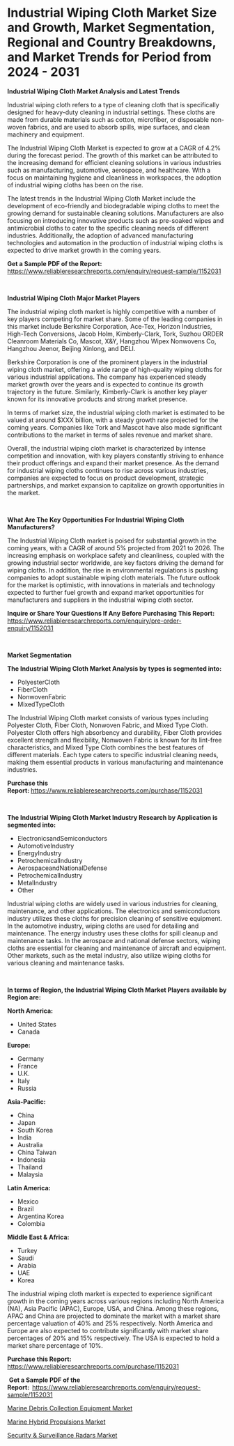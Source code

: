<p><h1>Industrial Wiping Cloth Market Size and Growth, Market Segmentation, Regional and Country Breakdowns, and Market Trends for Period from 2024 -  2031</h1></p><p><strong>Industrial Wiping Cloth Market Analysis and Latest Trends</strong></p>
<p><p>Industrial wiping cloth refers to a type of cleaning cloth that is specifically designed for heavy-duty cleaning in industrial settings. These cloths are made from durable materials such as cotton, microfiber, or disposable non-woven fabrics, and are used to absorb spills, wipe surfaces, and clean machinery and equipment.</p><p>The Industrial Wiping Cloth Market is expected to grow at a CAGR of 4.2% during the forecast period. The growth of this market can be attributed to the increasing demand for efficient cleaning solutions in various industries such as manufacturing, automotive, aerospace, and healthcare. With a focus on maintaining hygiene and cleanliness in workspaces, the adoption of industrial wiping cloths has been on the rise.</p><p>The latest trends in the Industrial Wiping Cloth Market include the development of eco-friendly and biodegradable wiping cloths to meet the growing demand for sustainable cleaning solutions. Manufacturers are also focusing on introducing innovative products such as pre-soaked wipes and antimicrobial cloths to cater to the specific cleaning needs of different industries. Additionally, the adoption of advanced manufacturing technologies and automation in the production of industrial wiping cloths is expected to drive market growth in the coming years.</p></p>
<p><strong>Get a Sample PDF of the Report:&nbsp;</strong> <a href="https://www.reliableresearchreports.com/enquiry/request-sample/1152031">https://www.reliableresearchreports.com/enquiry/request-sample/1152031</a></p>
<p>&nbsp;</p>
<p><strong>Industrial Wiping Cloth Major Market Players</strong></p>
<p><p>The industrial wiping cloth market is highly competitive with a number of key players competing for market share. Some of the leading companies in this market include Berkshire Corporation, Ace-Tex, Horizon Industries, High-Tech Conversions, Jacob Holm, Kimberly-Clark, Tork, Suzhou ORDER Cleanroom Materials Co, Mascot, X&Y, Hangzhou Wipex Nonwovens Co, Hangzhou Jeenor, Beijing Xinlong, and DELI.</p><p>Berkshire Corporation is one of the prominent players in the industrial wiping cloth market, offering a wide range of high-quality wiping cloths for various industrial applications. The company has experienced steady market growth over the years and is expected to continue its growth trajectory in the future. Similarly, Kimberly-Clark is another key player known for its innovative products and strong market presence.</p><p>In terms of market size, the industrial wiping cloth market is estimated to be valued at around $XXX billion, with a steady growth rate projected for the coming years. Companies like Tork and Mascot have also made significant contributions to the market in terms of sales revenue and market share.</p><p>Overall, the industrial wiping cloth market is characterized by intense competition and innovation, with key players constantly striving to enhance their product offerings and expand their market presence. As the demand for industrial wiping cloths continues to rise across various industries, companies are expected to focus on product development, strategic partnerships, and market expansion to capitalize on growth opportunities in the market.</p></p>
<p>&nbsp;</p>
<p><strong>What Are The Key Opportunities For Industrial Wiping Cloth Manufacturers?</strong></p>
<p><p>The Industrial Wiping Cloth market is poised for substantial growth in the coming years, with a CAGR of around 5% projected from 2021 to 2026. The increasing emphasis on workplace safety and cleanliness, coupled with the growing industrial sector worldwide, are key factors driving the demand for wiping cloths. In addition, the rise in environmental regulations is pushing companies to adopt sustainable wiping cloth materials. The future outlook for the market is optimistic, with innovations in materials and technology expected to further fuel growth and expand market opportunities for manufacturers and suppliers in the industrial wiping cloth sector.</p></p>
<p><strong>Inquire or Share Your Questions If Any Before Purchasing This Report:</strong> <a href="https://www.reliableresearchreports.com/enquiry/pre-order-enquiry/1152031">https://www.reliableresearchreports.com/enquiry/pre-order-enquiry/1152031</a></p>
<p>&nbsp;</p>
<p><strong>Market Segmentation</strong></p>
<p><strong>The Industrial Wiping Cloth Market Analysis by types is segmented into:</strong></p>
<p><ul><li>PolyesterCloth</li><li>FiberCloth</li><li>NonwovenFabric</li><li>MixedTypeCloth</li></ul></p>
<p><p>The Industrial Wiping Cloth market consists of various types including Polyester Cloth, Fiber Cloth, Nonwoven Fabric, and Mixed Type Cloth. Polyester Cloth offers high absorbency and durability, Fiber Cloth provides excellent strength and flexibility, Nonwoven Fabric is known for its lint-free characteristics, and Mixed Type Cloth combines the best features of different materials. Each type caters to specific industrial cleaning needs, making them essential products in various manufacturing and maintenance industries.</p></p>
<p><strong>Purchase this Report:&nbsp;</strong><a href="https://www.reliableresearchreports.com/purchase/1152031">https://www.reliableresearchreports.com/purchase/1152031</a></p>
<p>&nbsp;</p>
<p><strong>The Industrial Wiping Cloth Market Industry Research by Application is segmented into:</strong></p>
<p><ul><li>ElectronicsandSemiconductors</li><li>AutomotiveIndustry</li><li>EnergyIndustry</li><li>PetrochemicalIndustry</li><li>AerospaceandNationalDefense</li><li>PetrochemicalIndustry</li><li>MetalIndustry</li><li>Other</li></ul></p>
<p><p>Industrial wiping cloths are widely used in various industries for cleaning, maintenance, and other applications. The electronics and semiconductors industry utilizes these cloths for precision cleaning of sensitive equipment. In the automotive industry, wiping cloths are used for detailing and maintenance. The energy industry uses these cloths for spill cleanup and maintenance tasks. In the aerospace and national defense sectors, wiping cloths are essential for cleaning and maintenance of aircraft and equipment. Other markets, such as the metal industry, also utilize wiping cloths for various cleaning and maintenance tasks.</p></p>
<p>&nbsp;</p>
<p><strong>In terms of Region, the Industrial Wiping Cloth Market Players available by Region are:</strong></p>
<p>
    <p> <strong> North America: </strong>
        <ul>
            <li>United States</li>
            <li>Canada</li>
        </ul>
        </p> 
    <p> <strong> Europe: </strong>
        <ul>
            <li>Germany</li>
            <li>France</li>
            <li>U.K.</li>
            <li>Italy</li>
            <li>Russia</li>
        </ul>
        </p> 
    <p> <strong> Asia-Pacific: </strong>
        <ul>
            <li>China</li>
            <li>Japan</li>
            <li>South Korea</li>
            <li>India</li>
            <li>Australia</li>
            <li>China Taiwan</li>
            <li>Indonesia</li>
            <li>Thailand</li>
            <li>Malaysia</li>
        </ul>
        </p> 
    <p> <strong> Latin America: </strong>
        <ul>
            <li>Mexico</li>
            <li>Brazil</li>
            <li>Argentina Korea</li>
            <li>Colombia</li>
        </ul>
        </p> 
    <p> <strong> Middle East & Africa: </strong>
        <ul>
            <li>Turkey</li>
            <li>Saudi</li>
            <li>Arabia</li>
            <li>UAE</li>
            <li>Korea</li>
        </ul>
    </p>
    </p>
<p><p>The industrial wiping cloth market is expected to experience significant growth in the coming years across various regions including North America (NA), Asia Pacific (APAC), Europe, USA, and China. Among these regions, APAC and China are projected to dominate the market with a market share percentage valuation of 40% and 25% respectively. North America and Europe are also expected to contribute significantly with market share percentages of 20% and 15% respectively. The USA is expected to hold a market share percentage of 10%.</p></p>
<p><strong>Purchase this Report: </strong><a href="https://www.reliableresearchreports.com/purchase/1152031">https://www.reliableresearchreports.com/purchase/1152031</a></p>
<p>&nbsp;<strong>Get a Sample PDF of the Report:&nbsp;&nbsp;</strong><a href="https://www.reliableresearchreports.com/enquiry/request-sample/1152031">https://www.reliableresearchreports.com/enquiry/request-sample/1152031</a></p>
<p><strong></strong></p>
<p><p><a href="https://view.publitas.com/reportprime-1/marine-debris-collection-equipment-market-research-report-provides-critical-insights-that-can-help-shape-business-development-and-investment-strategies/">Marine Debris Collection Equipment Market</a></p><p><a href="https://view.publitas.com/reportprime-1/marine-hybrid-propulsions-market-size-and-examines-its-market-scope-with-a-primary-focus-on-growth-opportunities-and-forecasted-trends-spanning-from-2023-to-2030/">Marine Hybrid Propulsions Market</a></p><p><a href="https://view.publitas.com/reportprime-1/insights-into-security-surveillance-radars-market-size-analysing-market-share-trends-and-growth-from-2023-to-2030/">Security & Surveillance Radars Market</a></p></p>